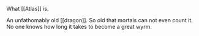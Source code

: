What [[Atlas]] is.

An unfathomably old [[dragon]]. So old that mortals can not even count it. No one knows how long it takes to become a great wyrm. 